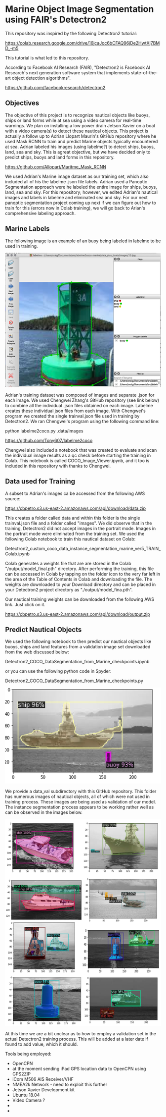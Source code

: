 # Marine Object Image Segmentation using FAIR's Detectron2
This repository was inspired by the following Detectron2 tutorial:

https://colab.research.google.com/drive/16jcaJoc6bCFAQ96jDe2HwtXj7BMD_-m5

This tutorial is what led to this repository.

According to Facebook AI Research (FAIR), "Detectron2 is Facebook AI Research's next generation software system that implements state-of-the-art object detection algorithms". 

https://github.com/facebookresearch/detectron2

## Objectives
The objective of this project is to recognize nautical objects like buoys, ships or land forms while at sea using a video camera for real-time warnings. We plan on installing a low power drain Jetson Xavier on a boat with a video camera(s) to detect these nautical objects. This project is actually a follow up to Adrian Llopart Maurin's GitHub repository where he used Mask RCNN to train and predict Marine objects typically encountered at sea. Adrian labeled his images (using labelme?) to detect ships, buoys, land, sea and sky. This is agreat objective, but we have decided only to predict ships, buoys and land forms in this repository. 

https://github.com/Allopart/Maritme_Mask_RCNN

We used Adrian's Marine image dataset as our training set, which also included all of his the labelme .json file labels.  Adrian used a Panoptic Segmentation approach were he labeled the entire image for ships, buoys, land, sea and sky. For this repository; however, we edited Adrian's nautical images and labels in labelme and eliminated sea and sky. For our next panoptic segmentation project coming up next if we can figure out how to train for this (errors now in Colab training), we will go back to Arian's comprehensive labeling approach.


## Marine Labels
The following image is an example of an buoy being labeled in labelme to be used in training. 

![Image](labelme.png)

Adrian's training dataset was composed of images and separate .json for each image. We used Chengwei Zhang's GitHub repository (see link below) to combine all the individual .json files obtained on each image. Labelme creates these individual json files from each image. With Chengwei's program we created the single trainval.json file used in training by Detectron2. We ran Chengwei's program using the following command line: 

  python labelme2coco.py .data/images

https://github.com/Tony607/labelme2coco

Chengwei also included a notebook that was created to evaluate and scan the individual image results as a qc check before starting the training in Colab. This notebook is called COCO_Image_Viewer.ipynb, and it too is included in this repository with thanks to Chengwei.

## Data used for Training
A subset to Adrian's images ca be accessed from the following AWS source:

https://cbpetro.s3.us-east-2.amazonaws.com/api/download/data.zip

This creates a folder called data and within this folder is the single trainval.json file and a folder called "images". We did observe that in the training, Detectron2 did not accept images in the portrait mode. Images in the portrait mode were eliminated from the training set. We used the following Colab notebook to train this nautical dataset on Colab:

  Detectron2_custom_coco_data_instance_segmentation_marine_ver5_TRAIN_Colab.ipynb

Colab generates a weights file that are are stored in the Colab "/output/model_final.pth" directory. After performing the training, this file can be accessed in Colab by tapping on the folder icon to the very far left in the area of the Table of Contents in Colab and downloading the file. The weights are downloaded to your Download directory and can be placed in your Detectron2 project directory as "./output/model_fina.pth". 

Our nautical training weights can be downloaded from the following AWS link. Just click on it. 

https://cbpetro.s3.us-east-2.amazonaws.com/api/download/output.zip


## Predict Nautical Objects
We used the following notebook to then predict our nautical objects like buoys, ships and land features from a validation image set downloaded from the web discussed below:

  Detectron2_COCO_DataSegmentation_from_Marine_checkpoints.ipynb

or you can use the following python code in Spyder:

  Detectron2_COCO_DataSegmentation_from_Marine_checkpoints.py

![Image](results.png)

We provide a data_val subdirectory with this GitHub repository. This folder has numerous images of nautical objects, all of which were not used in training process. These images are being used as validation of our model. The instance segmentation process appears to be working rather well as can be observed in the images below. 

![Image](composite.png)

At this time we are a bit unclear as to how to employ a validation set in the actual Detectron2 training process. This will be added at a later date if found to add value, which it should.  

Tools being employed:
- OpenCPN
- at the moment sending iPad GPS location data to OpenCPN using GPS2ZIP
- iCom M506 AIS Receiver/VHF
- NMEA2k Network - need to exploit this further
- Jetson Xavier Development kit
- Ubuntu 18.04
- Video Camera ?
- 
- 


